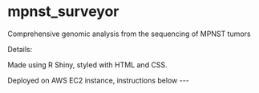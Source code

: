 # mpnst_surveyor

 Comprehensive genomic analysis from the sequencing of MPNST tumors 
 
 Details:
 
 Made using R Shiny, styled with HTML and CSS.
 
 Deployed on AWS EC2 instance, instructions below ---
